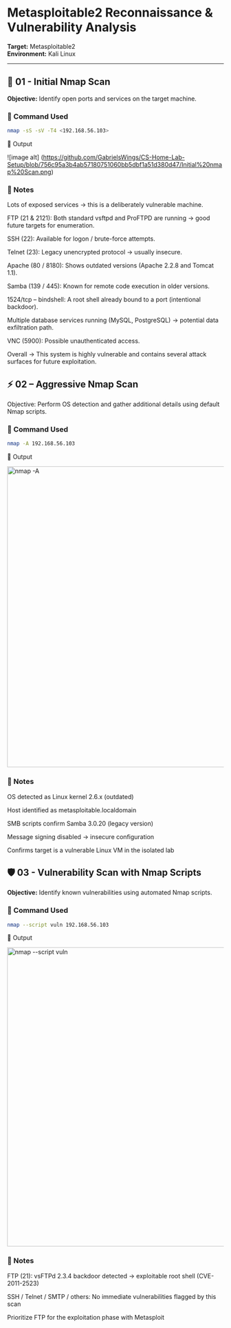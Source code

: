 # Metasploitable2 Reconnaissance & Vulnerability Analysis
**Target:** Metasploitable2  
**Environment:** Kali Linux

---

## 📍 01 - Initial Nmap Scan
**Objective:** Identify open ports and services on the target machine.

### 🔧 Command Used
```bash
nmap -sS -sV -T4 <192.168.56.103>
```

🧾 Output

![image alt] (https://github.com/GabrielsWings/CS-Home-Lab-Setup/blob/756c95a3b4ab57180751060bb5dbf1a51d380d47/Initial%20nmap%20Scan.png)

### 📝 Notes
Lots of exposed services → this is a deliberately vulnerable machine.

FTP (21 & 2121): Both standard vsftpd and ProFTPD are running → good future targets for enumeration.

SSH (22): Available for logon / brute-force attempts.

Telnet (23): Legacy unencrypted protocol → usually insecure.

Apache (80 / 8180): Shows outdated versions (Apache 2.2.8 and Tomcat 1.1).

Samba (139 / 445): Known for remote code execution in older versions.

1524/tcp – bindshell: A root shell already bound to a port (intentional backdoor).

Multiple database services running (MySQL, PostgreSQL) → potential data exfiltration path.

VNC (5900): Possible unauthenticated access.

Overall → This system is highly vulnerable and contains several attack surfaces for future exploitation.

## ⚡ 02 – Aggressive Nmap Scan

Objective: Perform OS detection and gather additional details using default Nmap scripts.

### 🔧 Command Used
```bash
nmap -A 192.168.56.103
```
🧾 Output

<img width="802" height="698" alt="nmap -A" src="https://github.com/user-attachments/assets/3bde9b6b-8cb9-4879-82ef-ed46a53c7512" />

### 📝 Notes

OS detected as Linux kernel 2.6.x (outdated)

Host identified as metasploitable.localdomain

SMB scripts confirm Samba 3.0.20 (legacy version)

Message signing disabled → insecure configuration

Confirms target is a vulnerable Linux VM in the isolated lab

## 🛡️ 03 - Vulnerability Scan with Nmap Scripts
**Objective:** Identify known vulnerabilities using automated Nmap scripts.

### 🔧 Command Used
```bash
nmap --script vuln 192.168.56.103
```
🧾 Output

<img width="801" height="694" alt="nmap --script vuln" src="https://github.com/user-attachments/assets/6ff4185d-c553-43d6-be66-234ba73c0374" />

### 📝 Notes

FTP (21): vsFTPd 2.3.4 backdoor detected → exploitable root shell (CVE-2011-2523)

SSH / Telnet / SMTP / others: No immediate vulnerabilities flagged by this scan

Prioritize FTP for the exploitation phase with Metasploit
